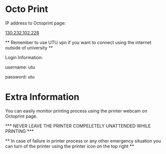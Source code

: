 # Octo Print
IP address to Octoprint page:

[130.232.102.228](http://130.232.102.228/)

** Remember to use UTU vpn if you want to connect using the internet outside of university ** 


Login Information:

username: utu

password: utu

# Extra Information

You can easily monitor printing process using the printer webcam on Octoprint page.

*** NEVER LEAVE THE PRINTER COMPELETELY UNATTENDED WHILE PRINTING ***

** In case of failure in printer process or any other emergency situation you can turn of the printer using the printer icon on the top right **
